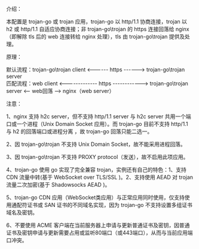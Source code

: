 介绍：

本配置是 trojan-go 或 trojan 应用，trojan-go 以 http/1.1 协商连接，trojan 以 h2 或 http/1.1 自适应协商连接；非 trojan-go\trojan 的 https 连接回落给 nginx（即解除 tls 后的 web 连接转给 nginx 处理），tls 由 trojan-go\trojan 提供及处理。

原理：

默认流程：trojan-go\trojan client <------ https ------> trojan-go\trojan server  
匹配流程：web client <------------- https ------------> trojan-go\trojan server <-- web回落 --> nginx（web server）

注意：

1、nginx 支持 h2c server，但不支持 http/1.1 server 与 h2c server 共用一个端口或一个进程（Unix Domain Socket 应用）。而 trojan-go 目前不支持 http/1.1 与 h2 的回落端口或进程分离 ，故 trojan-go 回落只能二选一。

2、因 trojan-go\trojan 不支持 Unix Domain Socket，故不能采用进程回落。

3、因 trojan-go\trojan 不支持 PROXY protocol（发送），故不启用此项应用。

4、trojan-go 使用 go 实现了完全兼容 trojan，实例还有自己的特色：1、支持 CDN 流量中转(基于 WebSocket over TLS/SSL )。2、支持使用 AEAD 对 trojan 流量二次加密(基于 Shadowsocks AEAD )。

5、trojan-go CDN 应用（WebSocket类应用）与正常应用同时使用，仅支持使用通配符证书或 SAN 证书的不同域名实现，因为 trojan-go 不支持设置多组证书域名及密钥。

6、不要使用 ACME 客户端在当前服务器上申请与更新普通证书及密钥，因普通证书及密钥申请与更新需要占用或监听80端口（或443端口），从而与当前应用端口冲突。

